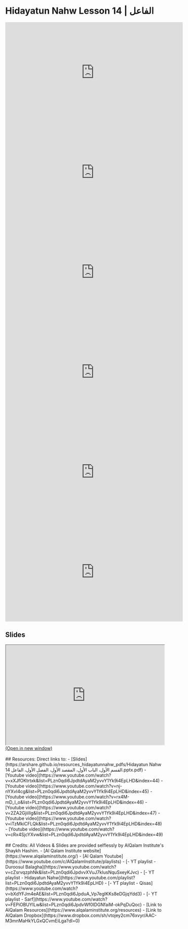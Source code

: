 # Hidayatun Nahw Lesson 14 | الفاعل 

<iframe width="560" height="315" src="https://www.youtube-nocookie.com/embed/xXJfOKtrtxk?start=0" frameborder="0" allow="accelerometer; autoplay; encrypted-media; gyroscope; picture-in-picture" allowfullscreen="allowfullscreen"></iframe><BR>

<iframe width="560" height="315" src="https://www.youtube-nocookie.com/embed/nj-nYXvI4cg?start=0" frameborder="0" allow="accelerometer; autoplay; encrypted-media; gyroscope; picture-in-picture" allowfullscreen="allowfullscreen"></iframe><BR>

<iframe width="560" height="315" src="https://www.youtube-nocookie.com/embed/rx4M-mD_I_o?start=0" frameborder="0" allow="accelerometer; autoplay; encrypted-media; gyroscope; picture-in-picture" allowfullscreen="allowfullscreen"></iframe><BR>

<iframe width="560" height="315" src="https://www.youtube-nocookie.com/embed/2ZA2GjiiIlg?start=0" frameborder="0" allow="accelerometer; autoplay; encrypted-media; gyroscope; picture-in-picture" allowfullscreen="allowfullscreen"></iframe><BR>

<iframe width="560" height="315" src="https://www.youtube-nocookie.com/embed/iTzMkiCFLQk?start=0" frameborder="0" allow="accelerometer; autoplay; encrypted-media; gyroscope; picture-in-picture" allowfullscreen="allowfullscreen"></iframe><BR>

<iframe width="560" height="315" src="https://www.youtube-nocookie.com/embed/cRx4SjcYXvw?start=0" frameborder="0" allow="accelerometer; autoplay; encrypted-media; gyroscope; picture-in-picture" allowfullscreen="allowfullscreen"></iframe><BR>

<h2>Slides</h2>
<div>
    <object
    data='https://arshare.github.io/resources_hidayatunnahw_pdfs/Hidayatun Nahw 14 القسم الأول، الباب الأول، المقصد الأول، الفصل الأول، الفاعل.pptx.pdf'
    type="application/pdf"
    width="560"
    height="315"
    >
    <iframe
        src='https://arshare.github.io/resources_hidayatunnahw_pdfs/Hidayatun Nahw 14 القسم الأول، الباب الأول، المقصد الأول، الفصل الأول، الفاعل.pptx.pdf'
        width="500"
        height="315"
    >
    <p>This browser does not support PDF!</p>
    </iframe>
    </object>
</div>
<A HREF='https://arshare.github.io/resources_hidayatunnahw_pdfs/Hidayatun Nahw 14 القسم الأول، الباب الأول، المقصد الأول، الفصل الأول، الفاعل.pptx.pdf' target=_>(Open in new window)</A>
<BR><BR>
## Resources:
Direct links to:
- [Slides](https://arshare.github.io/resources_hidayatunnahw_pdfs/Hidayatun Nahw 14 القسم الأول، الباب الأول، المقصد الأول، الفصل الأول، الفاعل.pptx.pdf)
- [Youtube video](https://www.youtube.com/watch?v=xXJfOKtrtxk&list=PLzn0qdi6JpdtdAyaM2yvvY1Yk9i4EpLHD&index=44)
- [Youtube video](https://www.youtube.com/watch?v=nj-nYXvI4cg&list=PLzn0qdi6JpdtdAyaM2yvvY1Yk9i4EpLHD&index=45)
- [Youtube video](https://www.youtube.com/watch?v=rx4M-mD_I_o&list=PLzn0qdi6JpdtdAyaM2yvvY1Yk9i4EpLHD&index=46)
- [Youtube video](https://www.youtube.com/watch?v=2ZA2GjiiIlg&list=PLzn0qdi6JpdtdAyaM2yvvY1Yk9i4EpLHD&index=47)
- [Youtube video](https://www.youtube.com/watch?v=iTzMkiCFLQk&list=PLzn0qdi6JpdtdAyaM2yvvY1Yk9i4EpLHD&index=48)
- [Youtube video](https://www.youtube.com/watch?v=cRx4SjcYXvw&list=PLzn0qdi6JpdtdAyaM2yvvY1Yk9i4EpLHD&index=49)
<BR><BR>
## Credits:
All Videos & Slides are provided selflessly by AlQalam Institute's Shaykh Hashim.
- [Al Qalam Institute website](https://www.alqalaminstitute.org/)
- [Al Qalam Youtube](https://www.youtube.com/c/AlQalamInstitute/playlists)
- [- YT playlist - Duroosul Balagha](https://www.youtube.com/watch?v=cZsrvqzphNk&list=PLzn0qdi6JpdvvXVuJ7kIusNquSxeyKJvc)
- [- YT playlist - Hidayatun Nahw](https://www.youtube.com/playlist?list=PLzn0qdi6JpdtdAyaM2yvvY1Yk9i4EpLHD)
- [- YT playlist - Qisas](https://www.youtube.com/watch?v=bXdYFJm4eAE&list=PLzn0qdi6JpduA_Vp7eglKKs8eDGjqYdd3)
- [- YT playlist - Sarf](https://www.youtube.com/watch?v=FEPiOBUYlLw&list=PLzn0qdi6JpdvWf0IDGNfaiM-okPqDuQoc)
- [Link to AlQalam Resources](https://www.alqalaminstitute.org/resources)
- [Link to AlQalam Dropbox](https://www.dropbox.com/sh/vtojey2cm76xvyr/AAC-M3mnMaHkYLGxQCvmEiLga?dl=0)
